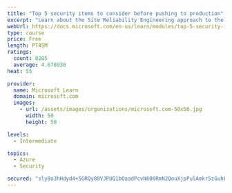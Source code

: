 ```yaml
---
title: "Top 5 security items to consider before pushing to production"
excerpt: "Learn about the Site Reliability Engineering approach to the challenge of assuring reliability and gain a better understanding of why it matters."
webUrl: https://docs.microsoft.com/en-us/learn/modules/top-5-security-items-to-consider/
type: course
price: Free
length: PT45M
ratings:
  count: 8285
  average: 4.678938
heat: 55

provider:
  name: Microsoft Learn
  domain: microsoft.com
  images:
    - url: /assets/images/organizations/microsoft.com-50x50.jpg
      width: 50
      height: 50

levels:
  - Intermediate

topics:
  - Azure
  - Security

secured: "sly8o3hHdyd4+5GRQy88VJPUQ1bOaadPcvN600RmN2QouXjpPulAmkr5zGuhL9OKgTbBELVMyOpNmRmjOIFRNT3H2es3xMa791kB8ueltNn5uLZoTjGpzzPKxPInVioX7rRz/oA0cGJFCHxu9kQNZpQYd87MfX2hlB04mT49up9/niOPe6HwEzrBmFEklISe/CPVIqckrdgkiHz6264anCKGDwkbp8wetgBvWP3jhV2W5W+v369HrKwky9E43yljgal6iOMY5nCzo8oFcbke6lyv91HpiUcCp0t0pIlnrqt3pYisXNpjJRedfRPuZrBsoGvZCE6agSdoByePlDyFOWNrCHpesxYZwv82NUp+ZRV0/IlMSBByUvRFVdM7vhtzDyfKNJE9Sd6qUYmMGEkqi1+L9/2GexAQjrY5Y9syAGQ=;QJILF+qu0+BA1ck50p1PGQ=="
---
```


